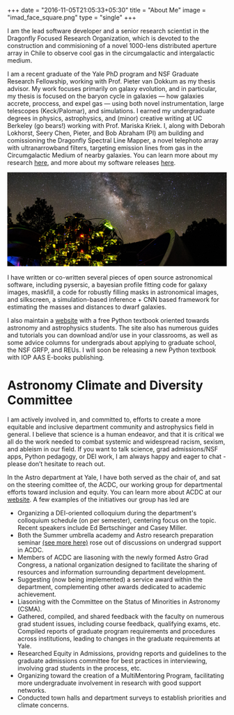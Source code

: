 +++
date = "2016-11-05T21:05:33+05:30"
title = "About Me"
image = "imad_face_square.png"
type = "single"
+++

I am the lead software developer and a senior research scientist in the Dragonfly Focused Research Organization, which is devoted to the construction and commisioning of a novel 1000-lens distributed aperture array in Chile to observe cool gas in the circumgalactic and intergalactic medium. 

I am a recent graduate of the Yale PhD program and NSF Graduate Research Fellowship, working with Prof. Pieter van Dokkum as my thesis advisor. My work focuses primarily on galaxy evolution, and in particular, my thesis is focused on the baryon cycle in galaxies — how galaxies accrete, proccess, and expel gas — using both novel instrumentation, large telescopes (Keck/Palomar), and simulations. I earned my undergraduate degrees in physics, astrophysics, and (minor) creative writing at UC Berkeley (go bears!) working with Prof. Mariska Kriek. I, along with Deborah Lokhorst, Seery Chen, Pieter, and Bob Abraham (PI) am building and comissioning the Dragonfly Spectral Line Mapper, a novel telephoto array with ultranarrowband filters, targeting emission lines from gas in the Circumgalactic Medium of nearby galaxies. You can learn more about my research [here](../research/), and more about my software releases [here](../software/).

![](df3_mw_hor.jpg)

I have written or co-written several pieces of open source astronomical software, including pysersic, a bayesian profile fitting code for galaxy images, maskfill, a code for robustly filling masks in astronomical images, and silkscreen, a simulation-based inference + CNN based framework for estimating the masses and distances to dwarf galaxies.

I also maintain a [website](https://prappleizer.github.io) with a free Python textbook oriented towards astronomy and astrophysics students. The site also has numerous guides and tutorials you can download and/or use in your classrooms, as well as some advice columns for undergrads about applying to graduate school, the NSF GRFP, and REUs. I will soon be releasing a new Python textbook with IOP AAS E-books publishing.

# Astronomy Climate and Diversity Committee

I am actively involved in, and committed to, efforts to create a more equitable and inclusive department community and astrophysics field in general. I believe that science is a human endeavor, and that it is critical we all do the work needed to combat systemic and widespread racism, sexism, and ableism in our field. If you want to talk science, grad admissions/NSF apps, Python pedagogy, or DEI work, I am always happy and eager to chat - please don’t hesitate to reach out.

In the Astro department at Yale, I have both served as the chair of, and sat on the steering comittee of, the ACDC, our working group for departmental efforts toward inclusion and equity. You can learn more about ACDC at our [website](https://campuspress.yale.edu/acdc). A few examples of the initiatives our group has led are 

- Organizing a DEI-oriented colloquium during the department's colloquium schedule (on per semester), centering focus on the topic. Recent speakers include Ed Bertschinger and Casey Miller. 
- Both the Summer umbrella academy and Astro research preparation seminar [(see more here)](../teaching/) rose out of discussions on undergrad support in ACDC. 
- Members of ACDC are liasoning with the newly formed Astro Grad Congress, a national organization designed to facilitate the sharing of resources and information surrounding department development. 
- Suggesting (now being implemented) a service award within the department, complementing other awards dedicated to academic achievement. 
- Liasoning with the Committee on the Status of Minorities in Astronomy (CSMA).
- Gathered, compiled, and shared feedback with the faculty on numerous grad student issues, including course feedback, qualifying exams, etc. Compiled reports of graduate program requirements and procedures across institutions, leading to changes in the graduate requirements at Yale. 
- Researched Equity in Admissions, providng reports and guidelines to the graduate admissions committee for best practices in interviewing, involving grad students in the process, etc.
- Organizing toward the creation of a MultiMentoring Program, facilitating more undergraduate involvement in research with good support networks. 
- Conducted town halls and department surveys to establish priorities and climate concerns. 
